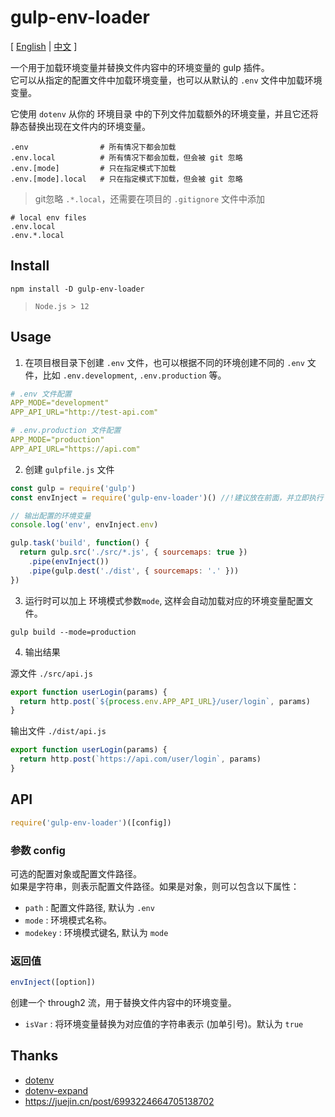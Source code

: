 # gulp-env-loader

[ [English](./README.md) | [中文](./README.zh_CN.md) ]

一个用于加载环境变量并替换文件内容中的环境变量的 gulp 插件。  
它可以从指定的配置文件中加载环境变量，也可以从默认的 `.env` 文件中加载环境变量。

它使用 `dotenv` 从你的 环境目录 中的下列文件加载额外的环境变量，并且它还将静态替换出现在文件内的环境变量。

```
.env                # 所有情况下都会加载
.env.local          # 所有情况下都会加载，但会被 git 忽略
.env.[mode]         # 只在指定模式下加载
.env.[mode].local   # 只在指定模式下加载，但会被 git 忽略
```


> git忽略 `.*.local`，还需要在项目的 `.gitignore` 文件中添加
```
# local env files
.env.local
.env.*.local
```



## Install

```
npm install -D gulp-env-loader
```

> `Node.js > 12`




## Usage

1. 在项目根目录下创建 `.env` 文件，也可以根据不同的环境创建不同的 `.env` 文件，比如 `.env.development`, `.env.production` 等。

```yml
# .env 文件配置
APP_MODE="development"
APP_API_URL="http://test-api.com"
```

```yml
# .env.production 文件配置
APP_MODE="production"
APP_API_URL="https://api.com"
```

2. 创建 `gulpfile.js` 文件
```js
const gulp = require('gulp')
const envInject = require('gulp-env-loader')() //!建议放在前面，并立即执行

// 输出配置的环境变量
console.log('env', envInject.env)

gulp.task('build', function() {
  return gulp.src('./src/*.js', { sourcemaps: true })
    .pipe(envInject())
    .pipe(gulp.dest('./dist', { sourcemaps: '.' }))
})
```

3. 运行时可以加上 环境模式参数`mode`, 这样会自动加载对应的环境变量配置文件。
```
gulp build --mode=production
```

4. 输出结果

源文件 `./src/api.js`
```js
export function userLogin(params) {
  return http.post(`${process.env.APP_API_URL}/user/login`, params)
}
```
输出文件 `./dist/api.js`
```js
export function userLogin(params) {
  return http.post(`https://api.com/user/login`, params)
}
```


## API
```ts
require('gulp-env-loader')([config])
```

### 参数 config
可选的配置对象或配置文件路径。  
如果是字符串，则表示配置文件路径。如果是对象，则可以包含以下属性：
- `path` : 配置文件路径, 默认为 `.env` 
- `mode` : 环境模式名称。
- `modekey` : 环境模式键名, 默认为 `mode`


### 返回值
```js
envInject([option])
```
创建一个 through2 流，用于替换文件内容中的环境变量。
- `isVar` : 将环境变量替换为对应值的字符串表示 (加单引号)。默认为 `true`



## Thanks
* [dotenv](https://www.npmjs.com/package/dotenv)
* [dotenv-expand](https://www.npmjs.com/package/dotenv-expand)
* https://juejin.cn/post/6993224664705138702

